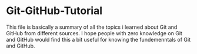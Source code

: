 # Git-GitHub-Tutorial
This file is basically a summary of all the topics i learned about Git and GitHub from different sources.
I hope people with zero knowledge on Git and GitHub would find this a bit useful for knowing the fundemenntals of Git and GitHub.
